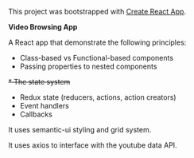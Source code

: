 This project was bootstrapped with [Create React App](https://github.com/facebook/create-react-app).

**Video Browsing App**

A React app that demonstrate the following principles:

* Class-based vs Functional-based components
* Passing properties to nested components

~~* The state system~~
* Redux state (reducers, actions, action creators)
* Event handlers
* Callbacks

It uses semantic-ui styling and grid system.

It uses axios to interface with the youtube data API.
